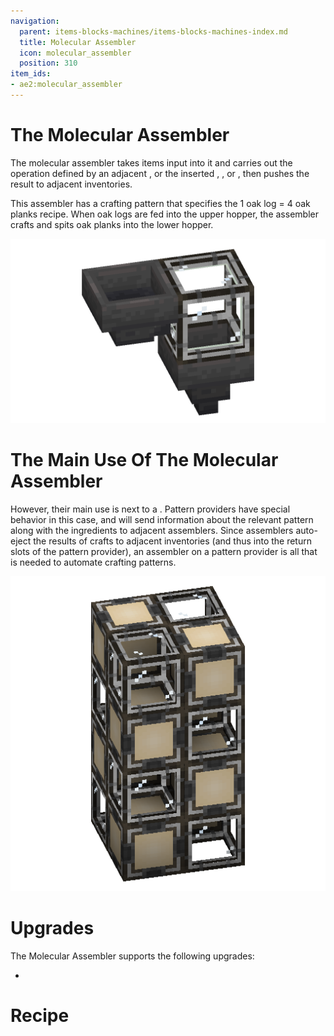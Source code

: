 ```yaml
---
navigation:
  parent: items-blocks-machines/items-blocks-machines-index.md
  title: Molecular Assembler
  icon: molecular_assembler
  position: 310
item_ids:
- ae2:molecular_assembler
---
```

# The Molecular Assembler

<BlockImage id="molecular_assembler" scale="8" />

The molecular assembler takes items input into it and carries out the operation defined by an adjacent <ItemLink id="pattern_provider" />,
or the inserted <ItemLink id="crafting_pattern" />, <ItemLink id="smithing_table_pattern" />, or <ItemLink id="stonecutting_pattern" />,
then pushes the result to adjacent inventories.

This assembler has a crafting pattern that specifies the 1 oak log = 4 oak planks recipe. When oak logs are fed into the upper hopper,
the assembler crafts and spits oak planks into the lower hopper.

![Standalone Assembler](../assets/assemblies/standalone_assembler.png)

# The Main Use Of The Molecular Assembler

However, their main use is next to a <ItemLink id="pattern_provider" />. Pattern providers have special behavior in this case,
and will send information about the relevant pattern along with the ingredients to adjacent assemblers. Since assemblers auto-eject the results of
crafts to adjacent inventories (and thus into the return slots of the pattern provider), an assembler on a pattern provider 
is all that is needed to automate crafting patterns.

![Assembler Tower](../assets/assemblies/assembler_tower.png)

# Upgrades

The Molecular Assembler supports the following upgrades:

- <ItemLink id="speed_card" />

# Recipe

<RecipeFor id="molecular_assembler" />